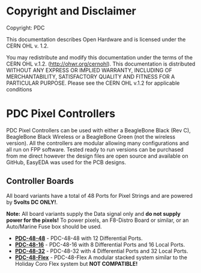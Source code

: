 # Copyright and Disclaimer

Copyright: PDC

This documentation describes Open Hardware and is licensed under the CERN OHL v. 1.2.

You may redistribute and modify this documentation under the terms of the CERN OHL v.1.2. (http://ohwr.org/cernohl). This documentation is distributed WITHOUT ANY EXPRESS OR IMPLIED WARRANTY, INCLUDING OF MERCHANTABILITY, SATISFACTORY QUALITY AND FITNESS FOR A PARTICULAR PURPOSE. Please see the CERN OHL v.1.2 for applicable conditions


# PDC Pixel Controllers

PDC Pixel Controllers can be used with either a BeagleBone Black (Rev C), BeagleBone Black Wireless or a BeagleBone Green (not the wireless version). All the controllers are modular allowing many configurations and all run on FPP software. Tested ready to run versions can be purchased from me direct however the design files are open source and available on GitHub, EasyEDA was used for the PCB designs.

## Controller Boards

All board variants have a total of 48 Ports for Pixel Strings and are powered by **5volts DC ONLY!**.

**Note:** All board variants supply the Data signal only and **do not supply power for the pixels!** To power pixels, an F8-Distro Board or similar, or an Auto/Marine Fuse box should be used.

* [**PDC-48-48**](PDC-48-48/README.md) - PDC-48-48 with 12 Differential Ports.
* [**PDC-48-16**](PDC-48-16/README.md) - PDC-48-16 with 8 Differential Ports and 16 Local Ports.
* [**PDC-48-32**](PDC-48-32/README.md) - PDC-48-32 with 4 Differential Ports and 32 Local Ports.
* [**PDC-48-Flex**](PDC-48-Flex/README.md) - PDC-48-Flex A modular stacked system similar to the Holiday Coro Flex system but **NOT COMPATIBLE!**

